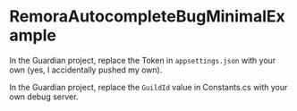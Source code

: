 # RemoraAutocompleteBugMinimalExample
In the Guardian project, replace the Token in `appsettings.json` with your own (yes, I accidentally pushed my own).

In the Guardian project, replace the `GuildId` value in Constants.cs with your own debug server.
